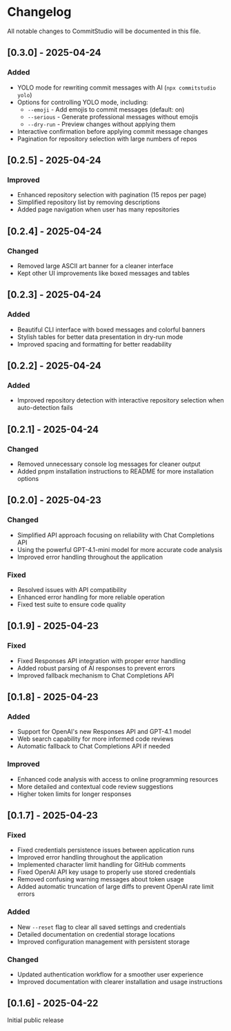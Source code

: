 # Changelog

All notable changes to CommitStudio will be documented in this file.

## [0.3.0] - 2025-04-24

### Added
- YOLO mode for rewriting commit messages with AI (`npx commitstudio yolo`)
- Options for controlling YOLO mode, including:
  - `--emoji` - Add emojis to commit messages (default: on)
  - `--serious` - Generate professional messages without emojis
  - `--dry-run` - Preview changes without applying them
- Interactive confirmation before applying commit message changes
- Pagination for repository selection with large numbers of repos

## [0.2.5] - 2025-04-24

### Improved
- Enhanced repository selection with pagination (15 repos per page)
- Simplified repository list by removing descriptions
- Added page navigation when user has many repositories

## [0.2.4] - 2025-04-24

### Changed
- Removed large ASCII art banner for a cleaner interface
- Kept other UI improvements like boxed messages and tables

## [0.2.3] - 2025-04-24

### Added
- Beautiful CLI interface with boxed messages and colorful banners
- Stylish tables for better data presentation in dry-run mode
- Improved spacing and formatting for better readability

## [0.2.2] - 2025-04-24

### Added
- Improved repository detection with interactive repository selection when auto-detection fails

## [0.2.1] - 2025-04-24

### Changed
- Removed unnecessary console log messages for cleaner output
- Added pnpm installation instructions to README for more installation options

## [0.2.0] - 2025-04-23

### Changed
- Simplified API approach focusing on reliability with Chat Completions API
- Using the powerful GPT-4.1-mini model for more accurate code analysis
- Improved error handling throughout the application

### Fixed
- Resolved issues with API compatibility
- Enhanced error handling for more reliable operation
- Fixed test suite to ensure code quality

## [0.1.9] - 2025-04-23

### Fixed
- Fixed Responses API integration with proper error handling
- Added robust parsing of AI responses to prevent errors
- Improved fallback mechanism to Chat Completions API

## [0.1.8] - 2025-04-23

### Added
- Support for OpenAI's new Responses API and GPT-4.1 model
- Web search capability for more informed code reviews
- Automatic fallback to Chat Completions API if needed

### Improved
- Enhanced code analysis with access to online programming resources
- More detailed and contextual code review suggestions
- Higher token limits for longer responses

## [0.1.7] - 2025-04-23

### Fixed
- Fixed credentials persistence issues between application runs
- Improved error handling throughout the application
- Implemented character limit handling for GitHub comments
- Fixed OpenAI API key usage to properly use stored credentials
- Removed confusing warning messages about token usage
- Added automatic truncation of large diffs to prevent OpenAI rate limit errors

### Added
- New `--reset` flag to clear all saved settings and credentials
- Detailed documentation on credential storage locations
- Improved configuration management with persistent storage

### Changed
- Updated authentication workflow for a smoother user experience
- Improved documentation with clearer installation and usage instructions

## [0.1.6] - 2025-04-22

Initial public release 